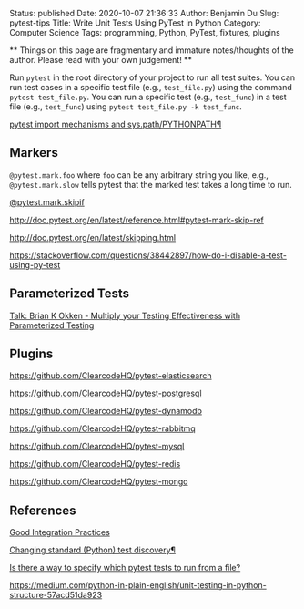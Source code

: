 Status: published
Date: 2020-10-07 21:36:33
Author: Benjamin Du
Slug: pytest-tips
Title: Write Unit Tests Using PyTest in Python
Category: Computer Science
Tags: programming, Python, PyTest, fixtures, plugins

**
Things on this page are fragmentary and immature notes/thoughts of the author.
Please read with your own judgement!
**

Run `pytest` in the root directory of your project to run all test suites. 
You can run test cases in a specific test file (e.g., `test_file.py`) 
using the command `pytest test_file.py`.
You can run a specific test (e.g., `test_func`) 
in a test file (e.g., `test_func`) using `pytest test_file.py -k test_func`.

[pytest import mechanisms and sys.path/PYTHONPATH¶](https://docs.pytest.org/en/stable/pythonpath.html#import-modes)



## Markers

`@pytest.mark.foo` where `foo` can be any arbitrary string you like, 
e.g., `@pytest.mark.slow` tells pytest that the marked test takes a long time to run.

[@pytest.mark.skipif](http://doc.pytest.org/en/latest/reference.html#pytest-mark-skipif)

http://doc.pytest.org/en/latest/reference.html#pytest-mark-skip-ref

http://doc.pytest.org/en/latest/skipping.html

https://stackoverflow.com/questions/38442897/how-do-i-disable-a-test-using-py-test

## Parameterized Tests

[Talk: Brian K Okken - Multiply your Testing Effectiveness with Parameterized Testing](https://www.youtube.com/watch?v=2R1HELARjUk)


## Plugins

https://github.com/ClearcodeHQ/pytest-elasticsearch

https://github.com/ClearcodeHQ/pytest-postgresql


https://github.com/ClearcodeHQ/pytest-dynamodb

https://github.com/ClearcodeHQ/pytest-rabbitmq

https://github.com/ClearcodeHQ/pytest-mysql

https://github.com/ClearcodeHQ/pytest-redis

https://github.com/ClearcodeHQ/pytest-mongo


## References

[Good Integration Practices](https://docs.pytest.org/en/stable/goodpractices.html#test-package-name)

[Changing standard (Python) test discovery¶](https://docs.pytest.org/en/stable/example/pythoncollection.html)

[Is there a way to specify which pytest tests to run from a file?](https://stackoverflow.com/questions/36456920/is-there-a-way-to-specify-which-pytest-tests-to-run-from-a-file)

https://medium.com/python-in-plain-english/unit-testing-in-python-structure-57acd51da923